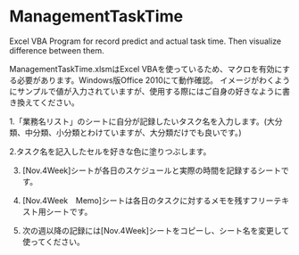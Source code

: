 # ManagementTaskTime
Excel VBA Program for record predict and actual task time. Then visualize difference between them.

ManagementTaskTime.xlsmはExcel VBAを使っているため、マクロを有効にする必要があります。Windows版Office 2010にて動作確認。
イメージがわくようにサンプルで値が入力されていますが、使用する際にはご自身の好きなように書き換えてください。

1.「業務名リスト」のシートに自分が記録したいタスク名を入力します。(大分類、中分類、小分類とわけていますが、大分類だけでも良いです。)

2.タスク名を記入したセルを好きな色に塗りつぶします。

3. [Nov.4Week]シートが各日のスケジュールと実際の時間を記録するシートです。

4. [Nov.4Week　Memo]シートは各日のタスクに対するメモを残すフリーテキスト用シートです。

5. 次の週以降の記録には[Nov.4Week]シートをコピーし、シート名を変更して使ってください。
